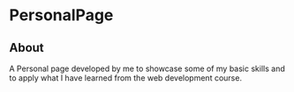 # PersonalPage

## About

  A Personal page developed by me to showcase some of my basic skills and to apply what I have learned from the web development course.
